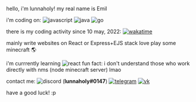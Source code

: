 hello, i'm lunnaholy!
my real name is Emil

i'm coding on:
![javascript](https://img.shields.io/badge/-javascript-yellow?logo=javascript&logoColor=white) ![java](https://img.shields.io/badge/-java-white?logo=java&logoColor=black) ![go](https://img.shields.io/badge/-go-cyan?logo=go&logoColor=black)

there is my coding activity since 10 may, 2022:
[![wakatime](https://wakatime.com/badge/user/8af726a1-14b7-4170-857b-82100a38c813.svg)](https://wakatime.com/@8af726a1-14b7-4170-857b-82100a38c813)

mainly write websites on React or Express+EJS stack
love play some minecraft 🌎

i'm currrently learning ![react](https://img.shields.io/badge/-react-black?logo=react&logoColor=cyan)
fun fact: i don't understand those who work directly with nms (node minecraft server) lmao

contact me:
![discord](https://img.shields.io/badge/-discord-blue?logo=discord&logoColor=white) (**lunnaholy#0147**)
[![telegram](https://img.shields.io/badge/-telegram-blue?logo=telegram&logoColor=black)](https://t.me/lunnaholy) [![vk](https://img.shields.io/badge/-vkontakte-darkblue?logo=vk&logoColor=white)](https://vk.com/lunnaholy)

have a good luck! :p
